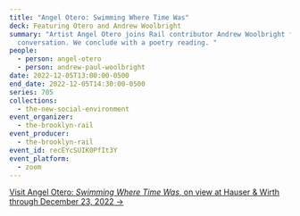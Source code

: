 ```yaml
---
title: "Angel Otero: Swimming Where Time Was"
deck: Featuring Otero and Andrew Woolbright
summary: "Artist Angel Otero joins Rail contributor Andrew Woolbright for a
  conversation. We conclude with a poetry reading. "
people:
  - person: angel-otero
  - person: andrew-paul-woolbright
date: 2022-12-05T13:00:00-0500
end_date: 2022-12-05T14:30:00-0500
series: 705
collections:
  - the-new-social-environment
event_organizer:
  - the-brooklyn-rail
event_producer:
  - the-brooklyn-rail
event_id: recEYcSUIK0PfIt3Y
event_platform:
  - zoom
---
```

[V﻿isit Angel Otero: *Swimming Where Time Was*, on view at Hauser & Wirth through December 23, 2022 →](https://vip-hauserwirth.com/gallery-exhibitions/angel-otero-swimming-where-time-was/)